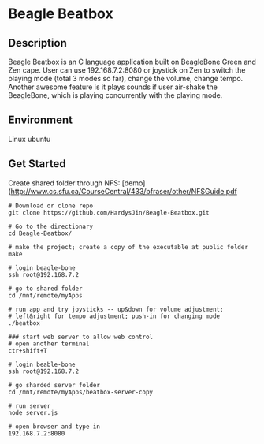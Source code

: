 # Beagle Beatbox

## Description
Beagle Beatbox is an C language application built on BeagleBone Green and Zen cape. User can use 192.168.7.2:8080 or joystick on Zen to switch the playing mode (total 3 modes so far), change the volume, change tempo. Another awesome feature is it plays sounds if user air-shake the BeagleBone, which is playing concurrently with the playing mode.

## Environment
Linux ubuntu

## Get Started
Create shared folder through NFS: [demo](http://www.cs.sfu.ca/CourseCentral/433/bfraser/other/NFSGuide.pdf
```
# Download or clone repo
git clone https://github.com/HardysJin/Beagle-Beatbox.git

# Go to the directionary 
cd Beagle-Beatbox/

# make the project; create a copy of the executable at public folder
make

# login beagle-bone
ssh root@192.168.7.2

# go to shared folder
cd /mnt/remote/myApps

# run app and try joysticks -- up&down for volume adjustment;
# left&right for tempo adjustment; push-in for changing mode
./beatbox

### start web server to allow web control
# open another terminal
ctr+shift+T

# login beable-bone
ssh root@192.168.7.2

# go sharded server folder
cd /mnt/remote/myApps/beatbox-server-copy

# run server
node server.js

# open browser and type in
192.168.7.2:8080
```
